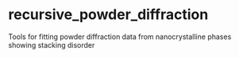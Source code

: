# recursive_powder_diffraction
Tools for fitting powder diffraction data from nanocrystalline phases showing stacking disorder
